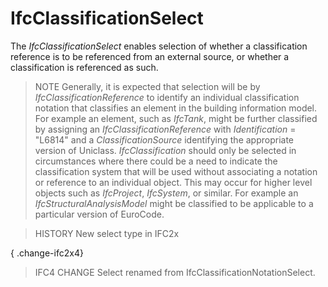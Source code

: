 # IfcClassificationSelect

The _IfcClassificationSelect_ enables selection of whether a classification reference is to be referenced from an external source, or whether a classification is referenced as such.
<!-- end of short definition -->

> NOTE Generally, it is expected that selection will be by _IfcClassificationReference_ to identify an individual classification notation that classifies an element in the building information model. For example an element, such as _IfcTank_, might be further classified by assigning an _IfcClassificationReference_ with _Identification_ = "L6814" and a _ClassificationSource_ identifying the appropriate version of Uniclass. _IfcClassification_ should only be selected in circumstances where there could be a need to indicate the classification system that will be used without associating a notation or reference to an individual object. This may occur for higher level objects such as _IfcProject_, _IfcSystem_, or similar. For example an _IfcStructuralAnalysisModel_ might be classified to be applicable to a particular version of EuroCode.

> HISTORY New select type in IFC2x

{ .change-ifc2x4}
> IFC4 CHANGE Select renamed from IfcClassificationNotationSelect.
